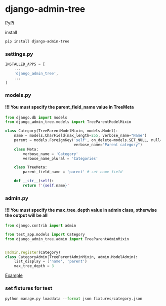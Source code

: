 # django-admin-tree

[PyPi](https://pypi.org/project/django-admin-tree/) 

install 
```bash
pip install django-admin-tree
```

### settings.py
```python
INSTALLED_APPS = [
    ...
    'django_admin_tree',
    ...
]
```

### models.py

#### !!! You must specify the parent_field_name value in TreeMeta
```python
from django.db import models
from django_admin_tree.models import TreeParentModelMixin

class Category(TreeParentModelMixin, models.Model):
    name = models.CharField(max_length=255, verbose_name="Name")
    parent = models.ForeignKey('self', on_delete=models.SET_NULL, null=True,  blank=True, related_name='category_parent',
                               verbose_name="Parent category")
    class Meta:
        verbose_name = 'Category'
        verbose_name_plural = 'Categories'

    class TreeMeta:
        parent_field_name = 'parent' # set name field

    def __str__(self):
        return f'{self.name}'
```


### admin.py
#### !!! You must specify the max_tree_depth value in admin class, otherwise the output will be all
```python
from django.contrib import admin

from test_app.models import Category
from django_admin_tree.admin import TreeParentAdminMixin


@admin.register(Category)
class CategoryAdmin(TreeParentAdminMixin, admin.ModelAdmin):
    list_display = ('name', 'parent')
    max_tree_depth = 3

```
[Example](ONE_FK_README.md)

### set fixtures for test
```python
python manage.py loaddata --format json fixtures/category.json
```
